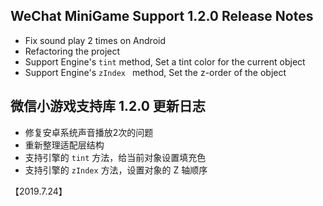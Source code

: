 ## WeChat MiniGame Support 1.2.0 Release Notes

* Fix sound play 2 times on Android
* Refactoring the project
* Support Engine's `tint` method, Set a tint color for the current object
* Support Engine's `zIndex ` method, Set the z-order of the object

## 微信小游戏支持库 1.2.0 更新日志
* 修复安卓系统声音播放2次的问题
* 重新整理适配层结构
* 支持引擎的 `tint` 方法，给当前对象设置填充色
* 支持引擎的 `zIndex` 方法，设置对象的 Z 轴顺序

【2019.7.24】
